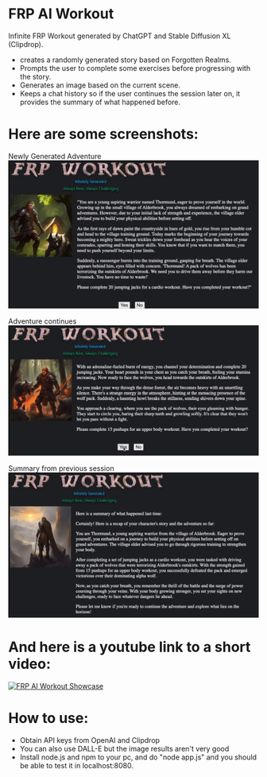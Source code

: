 # FRP AI Workout
Infinite FRP Workout generated by ChatGPT and Stable Diffusion XL (Clipdrop). 
- creates a randomly generated story based on Forgotten Realms.
- Prompts the user to complete some exercises before progressing with the story.
- Generates an image based on the current scene.
- Keeps a chat history so if the user continues the session later on, it provides the summary of what happened before. 

# Here are some screenshots:

Newly Generated Adventure
![New adventure](showcase/1.png?raw=true "New adventure")

Adventure continues
![Adventure continues](showcase/2.png?raw=true "Adventure continues forever")

Summary from previous session
![Summary](showcase/3.png?raw=true "Summary of the past session")

# And here is a youtube link to a short video:
[![FRP AI Workout Showcase](https://img.youtube.com/vi/7LYRFxWzxBY/0.jpg)](https://www.youtube.com/watch?v=7LYRFxWzxBY)

# How to use:
- Obtain API keys from OpenAI and Clipdrop
- You can also use DALL-E but the image results aren't very good
- Install node.js and npm to your pc, and do "node app.js" and you should be able to test it in localhost:8080.
